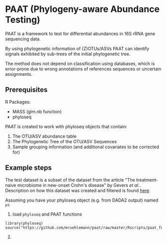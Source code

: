 # PAAT (Phylogeny-aware Abundance Testing)

PAAT is a framework to test for differential abundances in 16S rRNA gene sequencing data.

By using phylogenetic information of (Z)OTUs/ASVs PAAT can identify signals exhibited by sub-trees of the initial phylogenetic tree.

The method does not depend on classification using databases, which is error-prone due to wrong annotations of references sequences or uncertain assignments.

## Prerequisites

R Packages:
* MASS (glm.nb function)
* phyloseq 

PAAT is created to work with phyloseq objects that contain:

1. The OTU/ASV abundance table
2. The Phylogenetic Tree of the OTU/ASV Sequences
3. Sample grouping information (and additional covariates to be corrected for)

## Example steps

The test dataset is a subset of the dataset from the article "The treatment-naive microbiome in new-onset Crohn's disease" by Gevers *et al.*. Description on how this dataset was created and filtered is found [here](../blob/master/Rscripts/testdataset_gevers.R).

Assuming you have your phyloseq object (e.g. from DADA2 output) named `ps`

1. load `phyloseq` and PAAT functions
```
library(phyloseq)
source("https://github.com/mruehlemann/paat/raw/master/Rscripts/paat_functions.R")
```

2. 
